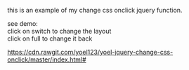 this is an example of my change css onclick jquery function.

see demo:<br>
click on switch to change the layout
<br>
click on full to change it back
<br>

https://cdn.rawgit.com/yoel123/yoel-jquery-change-css-onclick/master/index.html#

